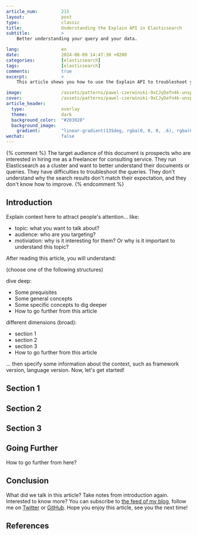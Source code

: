 ```yaml
---
article_num:         215
layout:              post
type:                classic
title:               Understanding the Explain API in Elasticsearch
subtitle:            >
    Better understanding your query and your data.

lang:                en
date:                2024-08-09 14:47:30 +0200
categories:          [elasticsearch]
tags:                [elasticsearch]
comments:            true
excerpt:             >
    This article shows you how to use the Explain API to troubleshoot your query and your documents in Elasticsearch.

image:               /assets/patterns/pawel-czerwinski-9xCJyDefn4k-unsplash.jpg
cover:               /assets/patterns/pawel-czerwinski-9xCJyDefn4k-unsplash.jpg
article_header:
  type:              overlay
  theme:             dark
  background_color:  "#203028"
  background_image:
    gradient:        "linear-gradient(135deg, rgba(0, 0, 0, .6), rgba(0, 0, 0, .4))"
wechat:              false
---
```


{% comment %}
The target audience of this document is prospects who are interested in hiring me as a freelancer for consulting service. They run Elasticsearch as a cluster and want to better understand their documents or queries. They have difficulties to troubleshoot the queries. They don't understand why the search results don't match their expectation, and they don't know how to improve.
{% endcomment %}

## Introduction

Explain context here to attract people's attention... like:
- topic: what you want to talk about?
- audience: who are you targeting?
- motiviation: why is it interesting for them? Or why is it important to understand this topic?

After reading this article, you will understand:

(choose one of the following structures)

dive deep:

* Some prequisites
* Some general concepts
* Some specific concepts to dig deeper
* How to go further from this article

different dimensions (broad):

* section 1
* section 2
* section 3
* How to go further from this article

... then specify some information about the context, such as framework version, language version.
Now, let's get started!

## Section 1

## Section 2

## Section 3

## Going Further

How to go further from here?

## Conclusion

What did we talk in this article? Take notes from introduction again.
Interested to know more? You can subscribe to [the feed of my blog](/feed.xml), follow me
on [Twitter](https://twitter.com/mincong_h) or
[GitHub](https://github.com/mincong-h/). Hope you enjoy this article, see you the next time!

## References
